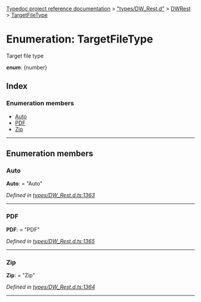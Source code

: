 [Typedoc project reference documentation](../README.md) > ["types/DW_Rest.d"](../modules/_types_dw_rest_d_.md) > [DWRest](../modules/_types_dw_rest_d_.dwrest.md) > [TargetFileType](../enums/_types_dw_rest_d_.dwrest.targetfiletype.md)

# Enumeration: TargetFileType

Target file type

*__enum__*: {number}

## Index

### Enumeration members

* [Auto](_types_dw_rest_d_.dwrest.targetfiletype.md#auto)
* [PDF](_types_dw_rest_d_.dwrest.targetfiletype.md#pdf)
* [Zip](_types_dw_rest_d_.dwrest.targetfiletype.md#zip)

---

## Enumeration members

<a id="auto"></a>

###  Auto

**Auto**:  = "Auto"

*Defined in [types/DW_Rest.d.ts:1363](https://github.com/DocuWare/REST-Sample-TS/blob/22cf36b/src/types/DW_Rest.d.ts#L1363)*

___
<a id="pdf"></a>

###  PDF

**PDF**:  = "PDF"

*Defined in [types/DW_Rest.d.ts:1365](https://github.com/DocuWare/REST-Sample-TS/blob/22cf36b/src/types/DW_Rest.d.ts#L1365)*

___
<a id="zip"></a>

###  Zip

**Zip**:  = "Zip"

*Defined in [types/DW_Rest.d.ts:1364](https://github.com/DocuWare/REST-Sample-TS/blob/22cf36b/src/types/DW_Rest.d.ts#L1364)*

___

